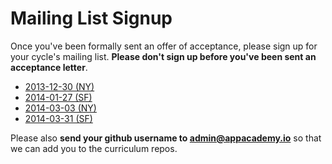 # Mailing List Signup

Once you've been formally sent an offer of acceptance, please sign up
for your cycle's mailing list. **Please don't sign up before you've
been sent an acceptance letter**.

* [2013-12-30 (NY)][2013-12-30-ny]
* [2014-01-27 (SF)][2014-01-27-sf]
* [2014-03-03 (NY)][2014-03-03-ny]
* [2014-03-31 (SF)][2014-03-31-sf]

Please also **send your github username to admin@appacademy.io** so that
we can add you to the curriculum repos.

[2013-12-30-ny]: https://groups.google.com/forum/?hl=en#!forum/app-academy-ny-dec-2013-cohort
[2014-01-27-sf]: https://groups.google.com/forum/?hl=en#!forum/app-academy-sf-jan-2014-cohort
[2014-03-03-ny]: https://groups.google.com/forum/#!forum/app-academy-ny-march-2014-cohort
[2014-03-31-sf]: https://groups.google.com/forum/#!forum/app-academy-march-2014-san-francisco